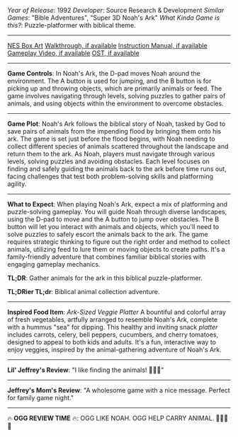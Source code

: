 *Year of Release*: 1992
*Developer*: Source Research & Development
*Similar Games*: "Bible Adventures", "Super 3D Noah's Ark"
*What Kinda Game is this?*: Puzzle-platformer with biblical theme.

---
[NES Box Art](https://www.google.com/search?tbm=isch&q=NES+Box+Art+Noah's+Ark) 
[Walkthrough, if available](https://www.google.com/search?q=Walkthrough+NES+Noah's+Ark)
[Instruction Manual, if available](https://www.google.com/search?q=NES+Instruction+Manual+Noah's+Ark)
[Gameplay Video, if available](https://www.youtube.com/results?search_query=gameplay+NES+Noah's+Ark) 
[OST, if available](https://www.youtube.com/results?search_query=gameplay+NES+Noah's+Ark+OST)

- - -
**Game Controls**:
In Noah's Ark, the D-pad moves Noah around the environment. The A button is used for jumping, and the B button is for picking up and throwing objects, which are primarily animals or feed. The game involves navigating through levels, solving puzzles to gather pairs of animals, and using objects within the environment to overcome obstacles.

- - -
**Game Plot**: 
Noah's Ark follows the biblical story of Noah, tasked by God to save pairs of animals from the impending flood by bringing them onto his ark. The game is set just before the flood begins, with Noah needing to collect different species of animals scattered throughout the landscape and return them to the ark. As Noah, players must navigate through various levels, solving puzzles and avoiding obstacles. Each level focuses on finding and safely guiding the animals back to the ark before time runs out, facing challenges that test both problem-solving skills and platforming agility.

- - -
**What to Expect**: 
When playing Noah's Ark, expect a mix of platforming and puzzle-solving gameplay. You will guide Noah through diverse landscapes, using the D-pad to move and the A button to jump over obstacles. The B button will let you interact with animals and objects, which you'll need to solve puzzles to safely escort the animals back to the ark. The game requires strategic thinking to figure out the right order and method to collect animals, utilizing feed to lure them or moving objects to create paths. It's a family-friendly adventure that combines familiar biblical stories with engaging gameplay mechanics.

**TL;DR**:
Gather animals for the ark in this biblical puzzle-platformer.

**TL;DRier TL;dr**: 
Biblical animal collection adventure.

---
**Inspired Food Item**: *Ark-Sized Veggie Platter*
A bountiful and colorful array of fresh vegetables, artfully arranged to resemble Noah's Ark, complete with a hummus "sea" for dipping. This healthy and inviting snack *platter* includes carrots, celery, bell peppers, cucumbers, and cherry tomatoes, designed to appeal to both kids and adults. It's a fun, interactive way to enjoy veggies, inspired by the animal-gathering adventure of Noah's Ark.

---
**Lil' Jeffrey's Review**: "I like finding the animals! 🐒🐰🐷"

---
**Jeffrey's Mom's Review**: "A wholesome game with a nice message. Perfect for family game night."

---
🔥 **OGG REVIEW TIME** 🔥: OGG LIKE NOAH. OGG HELP CARRY ANIMAL. 🐑🚣‍♂️💪